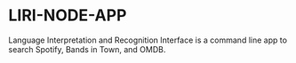 # LIRI-NODE-APP
Language Interpretation and Recognition Interface is a command line app to search Spotify, Bands in Town, and OMDB.
